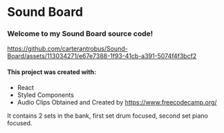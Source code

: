 # Sound Board
### Welcome to my Sound Board source code!

https://github.com/carterantrobus/Sound-Board/assets/113034271/e67e7388-1f93-41cb-a391-5074f4f3bcf2

#### This project was created with:

* React
* Styled Components
* Audio Clips Obtained and Created by https://www.freecodecamp.org/

It contains 2 sets in the bank, first set drum focused, second set piano focused.
